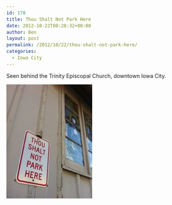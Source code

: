 ```yaml
---
id: 178
title: Thou Shalt Not Park Here
date: 2012-10-22T00:28:32+00:00
author: Ben
layout: post
permalink: /2012/10/22/thou-shalt-not-park-here/
categories:
  - Iowa City
---
```

Seen behind the Trinity Episcopal Church, downtown Iowa City.

![Thou Shalt Not Park Here](/wp-content/uploads/2012/10/20121021-192829.jpg)
